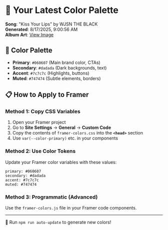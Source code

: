 # 🎨 Your Latest Color Palette

**Song**: "Kiss Your Lips" by WJSN THE BLACK  
**Generated**: 8/17/2025, 9:00:56 AM  
**Album Art**: [View Image](https://lastfm.freetls.fastly.net/i/u/300x300/271a1d08db383b95840912c5af067baa.jpg)

## 🎨 Color Palette
- **Primary**: `#060607` (Main brand color, CTAs)
- **Secondary**: `#dadada` (Dark backgrounds, text)  
- **Accent**: `#7c7c7c` (Highlights, buttons)
- **Muted**: `#747474` (Subtle elements, borders)

## 📋 How to Apply to Framer

### Method 1: Copy CSS Variables
1. Open your Framer project
2. Go to **Site Settings** → **General** → **Custom Code**
3. Copy the contents of `framer-colors.css` into the **`<head>`** section
4. Use `var(--color-primary)` etc. in your components

### Method 2: Use Color Tokens
Update your Framer color variables with these values:
```
primary: #060607
secondary: #dadada
accent: #7c7c7c
muted: #747474
```

### Method 3: Programmatic (Advanced)
Use the `framer-colors.js` file in your Framer code components.

---
🔄 Run `npm run auto-update` to generate new colors!
